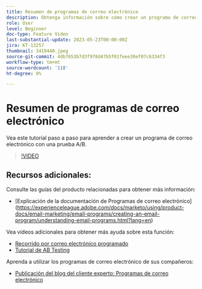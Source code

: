 ```yaml
---
title: Resumen de programas de correo electrónico
description: Obtenga información sobre cómo crear un programa de correo electrónico con una prueba A/B.
role: User
level: Beginner
doc-type: Feature Video
last-substantial-update: 2023-05-23T00:00:00Z
jira: KT-13257
thumbnail: 3419440.jpeg
source-git-commit: 4db7653b7d3f978d47b5f01feee30ef07c6334f3
workflow-type: tm+mt
source-wordcount: '118'
ht-degree: 0%

---
```



# Resumen de programas de correo electrónico

Vea este tutorial paso a paso para aprender a crear un programa de correo electrónico con una prueba A/B.

>[!VIDEO](https://video.tv.adobe.com/v/3419440/?learn=on)


## Recursos adicionales:

Consulte las guías del producto relacionadas para obtener más información:
* [Explicación de la documentación de Programas de correo electrónico] (https://experienceleague.adobe.com/docs/marketo/using/product-docs/email-marketing/email-programs/creating-an-email-program/understanding-email-programs.html?lang=en)

Vea vídeos adicionales para obtener más ayuda sobre esta función:
* [Recorrido por correo electrónico programado](https://experienceleague.adobe.com/docs/marketo-learn/tutorials/email-marketing/scheduled-email-watch.html?lang=en)
* [Tutorial de AB Testing](https://experienceleague.adobe.com/docs/marketo-learn/tutorials/email-marketing/ab-testing-watch.html?lang=en)

Aprenda a utilizar los programas de correo electrónico de sus compañeros:
* [Publicación del blog del cliente experto: Programas de correo electrónico](https://nation.marketo.com/t5/product-blogs/marketo-success-series-email-programs/ba-p/304968)
